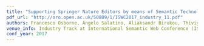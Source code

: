 ```yaml
---
title: "Supporting Springer Nature Editors by means of Semantic Technologies"
pdf_url: "http://oro.open.ac.uk/50889/1/ISWC2017_industry_11.pdf"
authors: Francesco Osborne, Angelo Salatino, Aliaksandr Birukou, Thiviyan Thanapalasingam and Enrico Motta
venue_info: Industry Track at International Semantic Web Conference (ISWC) 2017
conf_year: 2017
---
```

